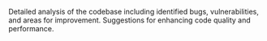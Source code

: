 Detailed analysis of the codebase including identified bugs, vulnerabilities, and areas for improvement. Suggestions for enhancing code quality and performance.